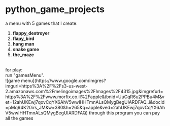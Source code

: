 # python_game_projects
a menu with 5 games that I create: 
1. **flappy_destroyer<br />**
2. **flapy_bird<br />**
3. **hang man<br />**
4. **snake game<br />**
5. **the_maze<br />**                      
<br />
for play:<br />
run "gamesMenu".<br />
![game menu](https://www.google.com/imgres?imgurl=https%3A%2F%2Fs3-us-west-2.amazonaws.com%2Fmelingoimages%2FImages%2F4315.jpg&imgrefurl=https%3A%2F%2Fwww.morfix.co.il%2Fapple&tbnid=UuCqR6u2PPBu4M&vet=12ahUKEwj7qovCqYX6AhV5wwIHHTmnALsQMygBegUIARDFAQ..i&docid=pMq94K20irs_JM&w=380&h=265&q=apple&ved=2ahUKEwj7qovCqYX6AhV5wwIHHTmnALsQMygBegUIARDFAQ)
through this program you can pay all the games<br />


